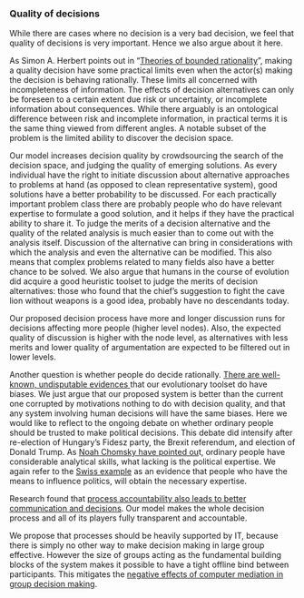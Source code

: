 ### Quality of decisions

While there are cases where no decision is a very bad decision, we feel that quality of decisions is very important. Hence we also argue about it here.

As Simon A. Herbert points out in “[Theories of bounded rationality](http://innovbfa.viabloga.com/files/Herbert_Simon___theories_of_bounded_rationality___1972.pdf)”, making a quality decision have some practical limits even when the actor\(s\) making the decision is behaving rationally. These limits all concerned with incompleteness of information. The effects of decision alternatives can only be foreseen to a certain extent due risk or uncertainty, or incomplete information about consequences. While there arguably is an ontological difference between risk and incomplete information, in practical terms it is the same thing viewed from different angles. A notable subset of the problem is the limited ability to discover the decision space.

Our model increases decision quality by crowdsourcing the search of the decision space, and judging the quality of emerging solutions. As every individual have the right to initiate discussion about alternative approaches to problems at hand \(as opposed to clean representative system\), good solutions have a better probability to be discussed. For each practically important problem class there are probably people who do have relevant expertise to formulate a good solution, and it helps if they have the practical ability to share it. To judge the merits of a decision alternative and the quality of the related analysis is much easier than to come out with the analysis itself. Discussion of the alternative can bring in considerations with which the analysis and even the alternative can be modified. This also means that complex problems related to many fields also have a better chance to be solved. We also argue that humans in the course of evolution did acquire a good heuristic toolset to judge the merits of decision alternatives: those who found that the chief’s suggestion to fight the cave lion without weapons is a good idea, probably have no descendants today.

Our proposed decision process have more and longer discussion runs for decisions affecting more people \(higher level nodes\). Also, the expected quality of discussion is higher with the node level, as alternatives with less merits and lower quality of argumentation are expected to be filtered out in lower levels.

Another question is whether people do decide rationally. [There are well-known, undisputable evidences ](http://psiexp.ss.uci.edu/research/teaching/Tversky_Kahneman_1974.pdf)that our evolutionary toolset do have biases. We just argue that our proposed system is better than the current one corrupted by motivations nothing to do with decision quality, and that any system involving human decisions will have the same biases. Here we would like to reflect to the ongoing debate on whether ordinary people should be trusted to make political decisions. This debate did intensify after re-election of Hungary’s Fidesz party, the Brexit referendum, and election of Donald Trump. As [Noah Chomsky have pointed ou](http://www.alternet.org/noam-chomsky-why-americans-know-so-much-about-sports-so-little-about-world-affairs)t, ordinary people have considerable analytical skills, what lacking is the political expertise. We again refer to the [Swiss example](http://www.sciencedirect.com/science/article/pii/S0176268000000033) as an evidence that people who have the means to influence politics, will obtain the necessary expertise.

Research found that [process accountability also leads to better communication and decisions](http://www.sciencedirect.com/science/article/pii/S0022103106000898). Our model makes the whole decision process and all of its players fully transparent and accountable.

We propose that processes should be heavily supported by IT, because there is simply no other way to make decision making in large group effective. However the size of groups acting as the fundamental building blocks of the system makes it possible to have a tight offline bind between participants. This mitigates the [negative effects of computer mediation in group decision making](http://www.sciencedirect.com/science/article/pii/S0749597801929619).

